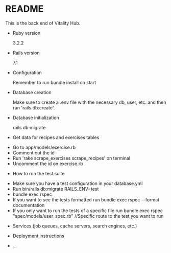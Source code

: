 # README

This is the back end of Vitality Hub.

- Ruby version

  3.2.2

- Rails version

  7.1

- Configuration

  Remember to run bundle install on start

- Database creation

  Make sure to create a .env file with the necessary db, user, etc. and then run 'rails db:create'.

- Database initialization

  rails db:migrate

- Get data for recipes and exercises tables

* Go to app/models/exercise.rb
* Comment out the id
* Run 'rake scrape_exercises scrape_recipes' on terminal
* Uncomment the id on exercise.rb

- How to run the test suite

* Make sure you have a test configuration in your database.yml
* Run bin/rails db:migrate RAILS_ENV=test
* bundle exec rspec
* If you want to see the tests formatted run bundle exec rspec --format documentation
* If you only want to run the tests of a specific file run bundle exec rspec "spec/models/user_spec.rb" //Specific route to the test you want to run

- Services (job queues, cache servers, search engines, etc.)

- Deployment instructions

- ...
